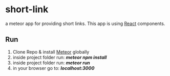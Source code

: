 # short-link
a meteor app for providing short links.
This app is using <a href="https://reactjs.org/">React</a> components.

<h2>Run</h2>
<ol>
  <li>Clone Repo & install <a href="https://www.meteor.com/install">Meteor</a> globally</li>
  <li>inside project folder run: <strong><i>meteor npm install</i></strong></li>
  <li>inside project folder run: <strong><i>meteor run</i></strong></li>
  <li>in your browser go to: <strong><i>localhost:3000</i></strong></li>
</ol>
